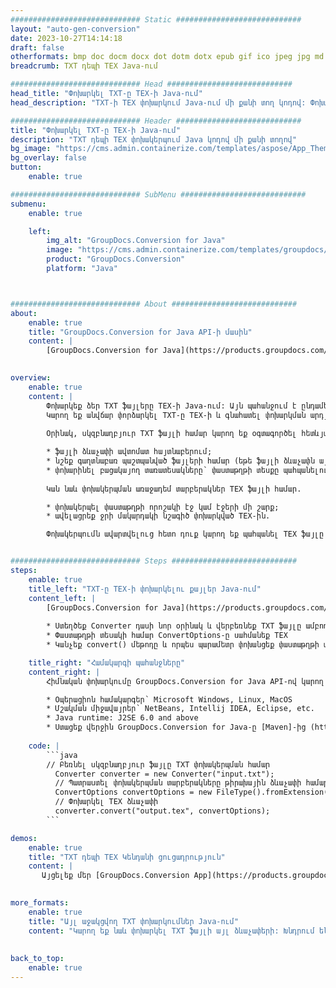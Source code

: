 ```yaml
---
############################# Static ############################
layout: "auto-gen-conversion"
date: 2023-10-27T14:14:18
draft: false
otherformats: bmp doc docm docx dot dotm dotx epub gif ico jpeg jpg md odt ott pdf png psd rtf tex tif tiff txt xps
breadcrumb: TXT դեպի TEX Java-ում

############################# Head ############################
head_title: "Փոխարկել TXT-ը TEX-ի Java-ում"
head_description: "TXT-ի TEX փոխարկում Java-ում մի քանի տող կոդով: Փոխակերպեք ավելի քան 160 ֆայլի ձևաչափեր՝ օգտագործելով GroupDocs փաստաթղթերի փոխակերպման API-ը Java-ի համար"

############################# Header ############################
title: "Փոխարկել TXT-ը TEX-ի Java-ում"
description: "TXT դեպի TEX փոխակերպում Java կոդով մի քանի տողով"
bg_image: "https://cms.admin.containerize.com/templates/aspose/App_Themes/V3/images/bg/header1.png"
bg_overlay: false
button:
    enable: true

############################# SubMenu ############################
submenu:
    enable: true

    left:
        img_alt: "GroupDocs.Conversion for Java"
        image: "https://cms.admin.containerize.com/templates/groupdocs/images/product-logos/90x90-noborder/groupdocs-conversion-java.png"
        product: "GroupDocs.Conversion"
        platform: "Java"



############################# About ############################
about:
    enable: true
    title: "GroupDocs.Conversion for Java API-ի մասին"
    content: |
        [GroupDocs.Conversion for Java](https://products.groupdocs.com/conversion/java/) ֆայլի ձևաչափի փոխակերպման առաջադեմ API է՝ պատկերների և փաստաթղթերի հայտնի ձևաչափերի միջև փոխակերպման համար, ինչպիսիք են Microsoft Office, OpenDocument, PDF, HTML, էլ.փոստը, CAD: և շատ ավելին ընդամենը մի քանի տող կոդով: Մայրենի API-ն ավտոմատ կերպով հայտնաբերում է բնօրինակ փաստաթղթերի ձևաչափերը և առաջարկում է փոխակերպված փաստաթղթերը հարմարեցնելու բազմաթիվ տարբերակներ: Փաստաթղթից տեղեկատվություն հանելու գործառույթի հետ մեկտեղ, այն նաև աջակցում է լռելյայնորեն փոխակերպման արդյունքների քեշավորումը դեպի տեղական սկավառակ: Այնուամենայնիվ, ցանկացած տեսակի քեշի պահեստավորում կարող է ապահովվել համապատասխան ինտերֆեյսների ներդրմամբ՝ Amazon S3, Dropbox, Google Drive, Windows Azure, Reddis կամ որևէ այլ:
    

overview:
    enable: true
    content: |
        Փոխարկեք ձեր TXT ֆայլերը TEX-ի Java-ում: Այն պահանջում է ընդամենը մի քանի տող Java կոդ ձեր ընտրած ցանկացած հարթակում, օրինակ՝ Windows, Linux, macOS:
        Կարող եք անվճար փորձարկել TXT-ը TEX-ի և գնահատել փոխարկման արդյունքների որակը: Պարզ ֆայլերի փոխակերպման սկրիպտների հետ մեկտեղ կարող եք փորձել ավելի բարդ տարբերակներ՝ TXT սկզբնաղբյուր ֆայլը բեռնելու և TEX ելքը պահելու համար: 
        
        Օրինակ, սկզբնաղբյուր TXT ֆայլի համար կարող եք օգտագործել հետևյալ բեռնման տարբերակները.

        * ֆայլի ձևաչափի ավտոմատ հայտնաբերում;
        * նշեք գաղտնաբառ պաշտպանված ֆայլերի համար (եթե ֆայլի ձևաչափն այն աջակցում է);
        * փոխարինել բացակայող տառատեսակները՝ փաստաթղթի տեսքը պահպանելու համար.
        
        Կան նաև փոխակերպման առաջադեմ տարբերակներ TEX ֆայլի համար.

        * փոխակերպել փաստաթղթի որոշակի էջ կամ էջերի մի շարք;
        * ավելացրեք ջրի մակարդակի նշագիծ փոխարկված TEX-ին.

        Փոխակերպումն ավարտվելուց հետո դուք կարող եք պահպանել TEX ֆայլը ձեր տեղական ֆայլի ճանապարհին կամ որևէ երրորդ կողմի պահեստում, ինչպիսիք են FTP, Amazon S3, Google Drive, Dropbox և այլն: Խնդրում ենք նկատի ունենալ, որ փոխարկեք TXT-ը: դեպի TEX, ձեզ հարկավոր չէ որևէ լրացուցիչ ծրագրակազմ տեղադրել, ինչպիսիք են MS Office, Open Office, Adobe Acrobat Reader և այլն:


############################# Steps ############################
steps:
    enable: true
    title_left: "TXT-ը TEX-ի փոխարկելու քայլեր Java-ում"
    content_left: |
        [GroupDocs.Conversion for Java](https://products.groupdocs.com/conversion/java/) թույլ է տալիս ծրագրավորողներին հեշտությամբ փոխարկել TXT ֆայլը TEX-ի մի քանի տող կոդով:
        
        * Ստեղծեք Converter դասի նոր օրինակ և վերբեռնեք TXT ֆայլը ամբողջ ճանապարհով
        * Փաստաթղթի տեսակի համար ConvertOptions-ը սահմանեք TEX
        * Կանչեք convert() մեթոդը և որպես պարամետր փոխանցեք փաստաթղթի անվանումը (ամբողջական ճանապարհը) և ձևաչափը (TEX):

    title_right: "Համակարգի պահանջները"
    content_right: |
        Հիմնական փոխարկումը GroupDocs.Conversion for Java API-ով կարող է իրականացվել ընդամենը մի քանի տող կոդով: Մեր API-ները աջակցվում են բոլոր հիմնական հարթակներում և օպերացիոն համակարգերում: Նախքան ստորև նշված կոդը գործարկելը, համոզվեք, որ ձեր համակարգում տեղադրված են հետևյալ նախադրյալները.

        * Օպերացիոն համակարգեր՝ Microsoft Windows, Linux, MacOS
        * Մշակման միջավայրեր՝ NetBeans, Intellij IDEA, Eclipse, etc.
        * Java runtime: J2SE 6.0 and above
        * Ստացեք վերջին GroupDocs.Conversion for Java-ը [Maven]-ից (https://repository.groupdocs.com/webapp/#/artifacts/browse/tree/General/repo/com/groupdocs/groupdocs-conversion)
         
    code: |
        ```java    
        // Բեռնել սկզբնաղբյուր ֆայլը TXT փոխակերպման համար
          Converter converter = new Converter("input.txt");
          // Պատրաստել փոխակերպման տարբերակները թիրախային ձևաչափի համար TEX
          ConvertOptions convertOptions = new FileType().fromExtension("tex").getConvertOptions();
          // Փոխարկել TEX ձևաչափի
          converter.convert("output.tex", convertOptions);
        ```

demos:
    enable: true
    title: "TXT դեպի TEX Կենդանի ցուցադրություն"
    content: |
       Այցելեք մեր [GroupDocs.Conversion App](https://products.groupdocs.app/conversion/family) կայքը և փորձեք TXT-ից TEX փոխարկել հիմա: Անվճար ցուցադրությունն ունի հետևյալ առավելությունները
          

more_formats:
    enable: true
    title: "Այլ աջակցվող TXT փոխարկումներ Java-ում"
    content: "Կարող եք նաև փոխարկել TXT ֆայլի այլ ձևաչափերի: Խնդրում ենք տեսնել ստորև ներկայացված ցուցակը:"
       
       
back_to_top:
    enable: true
---
```

